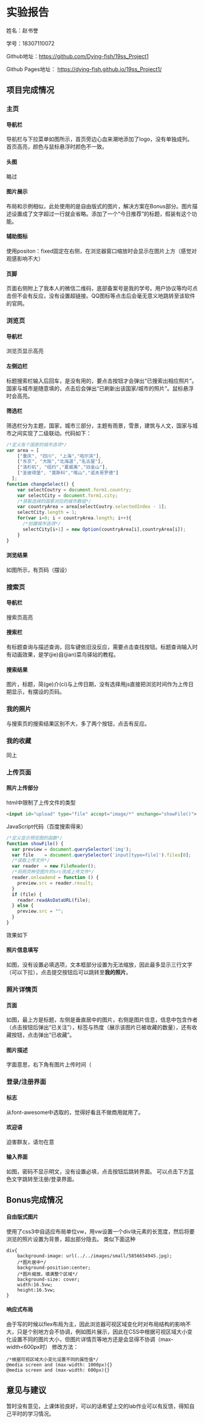 # 实验报告 #
姓名：赵书誉

学号：18307110072

Github地址：https://github.com/Dying-fish/19ss_Project1

Github Pages地址： https://dying-fish.github.io/19ss_Project1/
## 项目完成情况 ##
### 主页 ###
#### 导航栏 ####
导航栏与下拉菜单如图所示，首页旁边心血来潮地添加了logo，没有单独成列。首页高亮，颜色与鼠标悬浮时颜色不一致。
#### 头图 ####
略过
#### 图片展示 ####
布局和示例相似，此处使用的是自由版式的图片，解决方案在Bonus部分。图片描述设置成了文字超过一行就会省略。添加了一个“今日推荐”的标题，假装有这个功能。
#### 辅助图标 ####
使用positon：fixed固定在右侧，在浏览器窗口缩放时会显示在图片上方（感觉对观感影响不大）
#### 页脚 ####
页面右侧附上了我本人的微信二维码，底部备案号是我的学号。用户协议等均可点击但不会有反应，没有设置超链接。QQ图标等点击后会毫无意义地跳转至该软件的官网。
### 浏览页 ###
#### 导航栏 ####
浏览页显示高亮
#### 左侧边栏 ####
标题搜索栏输入后回车，是没有用的，要点击按钮才会弹出“已搜索出相应照片”。国家与城市是随意填的，点击后会弹出“已刷新出该国家/城市的照片”。鼠标悬浮时会高亮。
#### 筛选栏 ####
筛选栏分为主题，国家，城市三部分，主题有雨景，雪景，建筑与人文，国家与城市之间实现了二级联动。代码如下：
```javascript
/*定义各个国家的城市选项*/
var area = [
    ["重庆", "四川", "上海","哈尔滨"],
    ["东京", "大阪","北海道","名古屋"],
    ["洛杉矶", "纽约","夏威夷","旧金山"],
    ["圣彼得堡", "莫斯科","喀山","诺夫哥罗德"]
  ];
function changeSelect() {
    var selectCoutry = document.form1.country;
    var selectCity = document.form1.city;
    /*获取选择的国家对应的城市数组*/
    var countryArea = area[selectCoutry.selectedIndex - 1];
    selectCity.length = 1;
    for(var i=0; i < countryArea.length; i++){
      /*创建城市选项*/
      selectCity[i+1] = new Option(countryArea[i],countryArea[i]);
    }
}
```
#### 浏览结果 ####
如图所示，有页码（摆设）
### 搜索页 ###
#### 导航栏 ####
搜索页高亮
#### 搜索栏 ####
有标题查询与描述查询，回车键依旧没反应，需要点击查找按钮。标题查询输入时有动画效果，是学(jie)自(jian)菜鸟驿站的教程。
#### 搜索结果 ####
图片，标题，简(ge)介(ci)与上传日期，没有选择用js直接把浏览时间作为上传日期显示，有摆设的页码。
### 我的照片 ###
与搜索页的搜索结果区别不大，多了两个按钮，点击有反应。
### 我的收藏 ###
同上
### 上传页面 ###
#### 照片上传部分 ####
html中限制了上传文件的类型
```html
<input id="upload" type="file" accept="image/*" onchange="showFile()">
```
JavaScript代码（百度搜索得来）
```javascript
/*定义显示预览图的函数*/
function showFile() {
  var preview = document.querySelector('img');
  var file    = document.querySelector('input[type=file]').files[0];
  /*读取上传文件*/
  var reader  = new FileReader();
  /*将网页种空图片的src改成上传文件*/
  reader.onloadend = function () {
    preview.src = reader.result;
  }
  if (file) {
    reader.readAsDataURL(file);
  } else {
    preview.src = "";
  }
}
```
效果如下
#### 照片信息填写 ####
如图，没有设置必填选项，文本框部分设置为无法缩放，因此最多显示三行文字（可以下拉），点击提交按钮后可以跳转至**我的照片**。
### 照片详情页 ###
#### 页面 ####
如图，最上方是标题，左侧是垂直居中的图片，右侧是图片信息，信息中包含作者（点击按钮后弹出“已关注”），标签与热度（展示该图片已被收藏的数量），还有收藏按钮，点击弹出“已收藏”。
#### 图片描述 ####
字面意思，右下角有图片上传时间（
### 登录/注册界面 ###
#### 标志 ####
从font-awesome中选取的，觉得好看且不做商用就用了。
#### 欢迎语 ####
迫害群友，请勿在意
#### 输入界面 ####
如图，密码不显示明文，没有设置必填，点击按钮后跳转界面。
可以点击下方蓝色文字跳转至注册/登录界面。
## Bonus完成情况 ##
#### 自由版式图片 ####
使用了css3中自适应布局单位vw，用vw设置一个div块元素的长宽度，然后将要浏览的照片设置为背景，超出部分隐去。
类似下面这种
```
div{
	background-image: url(../../images/small/5856654945.jpg);
	/*图片居中*/
    background-position:center;
	/*图片缩放，填满整个区域*/
    background-size: cover;
    width:16.5vw;
    height:16.5vw;
}
```
#### 响应式布局 ####
由于写的时候以flex布局为主，因此浏览器可视区域变化时对布局结构的影响不大，只是个别地方会不协调，例如图片展示，因此在CSS中根据可视区域大小变化设置不同的图片大小，但图片详情页等地方还是会显得不协调（max-width<600px时）
修改方法：
```
/*根据可视区域大小变化设置不同的属性值*/
@media screen and (max-width: 1000px){}
@media screen and (max-width: 600px){}
```
## 意见与建议 ##
暂时没有意见，上课体验良好，可以的话希望上交的lab作业可以有反馈，得知自己平时的学习情况。